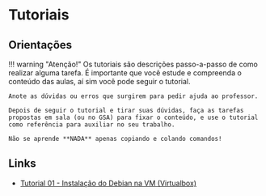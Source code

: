# Tutoriais

## Orientações
!!! warning "Atenção!"
    Os tutoriais são descrições passo-a-passo de como realizar alguma tarefa.
    É importante que você estude e compreenda o conteúdo das aulas, aí sim você pode seguir o tutorial.

    Anote as dúvidas ou erros que surgirem para pedir ajuda ao professor.

    Depois de seguir o tutorial e tirar suas dúvidas, faça as tarefas propostas em sala (ou no GSA) para fixar o conteúdo, e use o tutorial como referência para auxiliar no seu trabalho.

    Não se aprende **NADA** apenas copiando e colando comandos!

## Links

- [Tutorial 01 - Instalação do Debian na VM (Virtualbox)](tutorial01.md)

